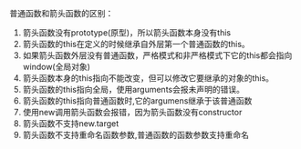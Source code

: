 普通函数和箭头函数的区别：

1. 箭头函数没有prototype(原型)，所以箭头函数本身没有this
2. 箭头函数的this在定义的时候继承自外层第一个普通函数的this。
3. 如果箭头函数外层没有普通函数，严格模式和非严格模式下它的this都会指向window(全局对象)
4. 箭头函数本身的this指向不能改变，但可以修改它要继承的对象的this。
5. 箭头函数的this指向全局，使用arguments会报未声明的错误。
6. 箭头函数的this指向普通函数时,它的argumens继承于该普通函数
7. 使用new调用箭头函数会报错，因为箭头函数没有constructor
8. 箭头函数不支持new.target
9. 箭头函数不支持重命名函数参数,普通函数的函数参数支持重命名